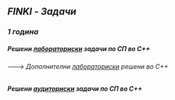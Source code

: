 ## _FINKI - Задачи_
### _1 година_
##### **_Решени [лабораториски](https://github.com/krembanan4e/Materijali-za-na-fakultet/tree/main/SP/labs) задачи по СП во C++_**
###### ---> _Дополнителни [лабораториски](https://github.com/krembanan4e/Materijali-za-na-fakultet/tree/main/SP/dopolnitelni%20labs) решени во C++_
##### **_Решени [аудиториски](https://github.com/krembanan4e/Materijali-za-na-fakultet/tree/main/SP/auditoriski) задачи по СП во C++_**

